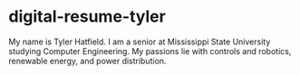 # digital-resume-tyler
My name is Tyler Hatfield. I am a senior at Mississippi State University studying Computer Engineering. My passions lie with controls and robotics, renewable energy, and power distribution.